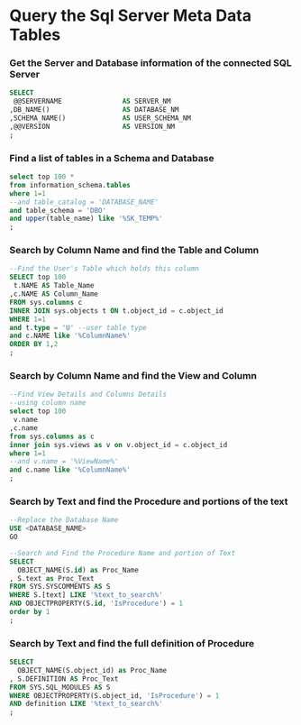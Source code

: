 # Query the Sql Server Meta Data Tables

### Get the Server and Database information of the connected SQL Server
```sql
SELECT 
 @@SERVERNAME               AS SERVER_NM
,DB_NAME()                  AS DATABASE_NM
,SCHEMA_NAME()              AS USER_SCHEMA_NM
,@@VERSION                  AS VERSION_NM
;
```

### Find a list of tables in a Schema and Database
```sql
select top 100 *
from information_schema.tables
where 1=1
--and table_catalog = 'DATABASE_NAME'
and table_schema = 'DBO'
and upper(table_name) like '%SK_TEMP%'
;
```

### Search by Column Name and find the Table and Column
```sql
--Find the User's Table which holds this column
SELECT top 100
 t.NAME AS Table_Name
,c.NAME AS Column_Name
FROM sys.columns c
INNER JOIN sys.objects t ON t.object_id = c.object_id
WHERE 1=1
and t.type = 'U' --user table type
and c.NAME like '%ColumnName%'
ORDER BY 1,2
;
```

### Search by Column Name and find the View and Column
```sql
--Find View Details and Columns Details
--using column name
select top 100
 v.name
,c.name
from sys.columns as c
inner join sys.views as v on v.object_id = c.object_id
where 1=1
--and v.name = '%ViewName%'
and c.name like '%ColumnName%'
;
```

### Search by Text and find the Procedure and portions of the text
```sql
--Replace the Database Name
USE <DATABASE_NAME>
GO

--Search and Find the Procedure Name and portion of Text
SELECT 
  OBJECT_NAME(S.id) as Proc_Name
, S.text as Proc_Text
FROM SYS.SYSCOMMENTS AS S 
WHERE S.[text] LIKE '%text_to_search%' 
AND OBJECTPROPERTY(S.id, 'IsProcedure') = 1 
order by 1
;
```

### Search by Text and find the full definition of Procedure
```sql
SELECT 
  OBJECT_NAME(S.object_id) as Proc_Name
, S.DEFINITION AS Proc_Text
FROM SYS.SQL_MODULES AS S
WHERE OBJECTPROPERTY(S.object_id, 'IsProcedure') = 1
AND definition LIKE '%text_to_search%' 
;
```
